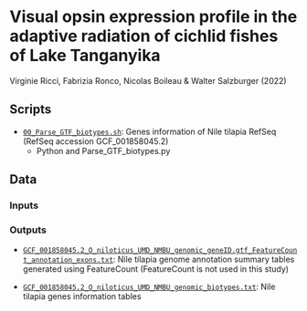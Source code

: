 # Visual opsin expression profile in the adaptive radiation of cichlid fishes of Lake Tanganyika
Virginie Ricci, Fabrizia Ronco, Nicolas Boileau & Walter Salzburger (2022)

## Scripts

* [`00_Parse_GTF_biotypes.sh`](Scripts/00_Parse_GTF_biotypes.sh): Genes information of Nile tilapia RefSeq (RefSeq accession GCF_001858045.2)
  * Python and Parse_GTF_biotypes.py









## Data

### Inputs



### Outputs

* [`GCF_001858045.2_O_niloticus_UMD_NMBU_genomic_geneID.gtf_FeatureCount_annotation_exons.txt`](Data/GCF_001858045.2_O_niloticus_UMD_NMBU_genomic_geneID.gtf_FeatureCount_annotation_exons.txt): Nile tilapia genome annotation summary tables generated using FeatureCount (FeatureCount is not used in this study)

* [`GCF_001858045.2_O_niloticus_UMD_NMBU_genomic_biotypes.txt`](Data/GCF_001858045.2_O_niloticus_UMD_NMBU_genomic_biotypes.txt): Nile tilapia genes information tables
